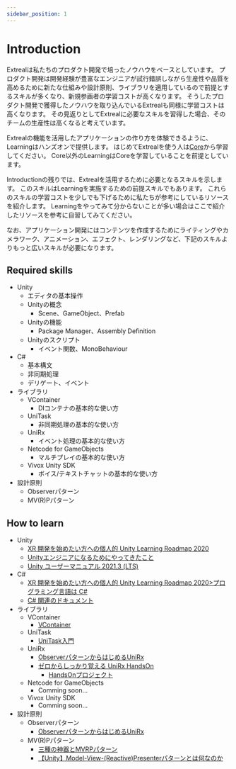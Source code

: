 ```yaml
---
sidebar_position: 1
---
```


# Introduction

Extrealは私たちのプロダクト開発で培ったノウハウをベースとしています。
プロダクト開発は開発経験が豊富なエンジニアが試行錯誤しながら生産性や品質を高めるために新たな仕組みや設計原則、ライブラリを適用しているので前提とするスキルが多くなり、新規参画者の学習コストが高くなります。
そうしたプロダクト開発で獲得したノウハウを取り込んでいるExtrealも同様に学習コストは高くなります。
その見返りとしてExtrealに必要なスキルを習得した場合、そのチームの生産性は高くなると考えています。

Extrealの機能を活用したアプリケーションの作り方を体験できるように、Learningはハンズオンで提供します。
はじめてExtrealを使う人は[Core](/learning/core)から学習してください。
Core以外のLearningはCoreを学習していることを前提としています。

Introductionの残りでは、Extrealを活用するために必要となるスキルを示します。
このスキルはLearningを実施するための前提スキルでもあります。
これらのスキルの学習コストを少しでも下げるために私たちが参考にしているリソースを紹介します。
Learningをやってみて分からないことが多い場合はここで紹介したリソースを参考に自習してみてください。

なお、アプリケーション開発にはコンテンツを作成するためにライティングやカメラワーク、アニメーション、エフェクト、レンダリングなど、下記のスキルよりもっと広いスキルが必要になります。

## Required skills

- Unity
  - エディタの基本操作
  - Unityの概念
    - Scene、GameObject、Prefab
  - Unityの機能
    - Package Manager、Assembly Definition
  - Unityのスクリプト
    - イベント関数、MonoBehaviour
- C#
  - 基本構文
  - 非同期処理
  - デリゲート、イベント
- ライブラリ
  - VContainer
    - DIコンテナの基本的な使い方
  - UniTask
    - 非同期処理の基本的な使い方
  - UniRx
    - イベント処理の基本的な使い方
  - Netcode for GameObjects
    - マルチプレイの基本的な使い方
  - Vivox Unity SDK
    - ボイス/テキストチャットの基本的な使い方
- 設計原則
  - Observerパターン
  - MV(R)Pパターン

## How to learn

- Unity
  - [XR 開発を始めたい方への個人的 Unity Learning Roadmap 2020](https://qiita.com/xrdnk/items/12f3f04f1238bb362d51)
  - [Unityエンジニアになるためにやってきたこと](https://fintan.jp/page/5869/)
  - [Unity ユーザーマニュアル 2021.3 (LTS)](https://docs.unity3d.com/ja/2021.3/Manual/UnityManual.html)
- C#
  - [XR 開発を始めたい方への個人的 Unity Learning Roadmap 2020>プログラミング言語は C#](https://qiita.com/xrdnk/items/12f3f04f1238bb362d51#%E3%83%97%E3%83%AD%E3%82%B0%E3%83%A9%E3%83%9F%E3%83%B3%E3%82%B0%E8%A8%80%E8%AA%9E%E3%81%AF-c)
  - [C# 関連のドキュメント](https://learn.microsoft.com/ja-jp/dotnet/csharp/)
- ライブラリ
  - VContainer
    - [VContainer](https://vcontainer.hadashikick.jp/)
  - UniTask
    - [UniTask入門](https://learning.unity3d.jp/2974/)
  - UniRx
    - [ObserverパターンからはじめるUniRx](https://learning.unity3d.jp/1324/)
    - [ゼロからしっかり覚える UniRx HandsOn](https://www.slideshare.net/oshimashoji1/unirxhandsonvol1)
      - [HandsOnプロジェクト](https://github.com/sansuu/UniRxHandsOnVol1)
  - Netcode for GameObjects
    - Comming soon...
  - Vivox Unity SDK
    - Comming soon...
- 設計原則
  - Observerパターン
    - [ObserverパターンからはじめるUniRx](https://learning.unity3d.jp/1324/)
  - MV(R)Pパターン
    - [三種の神器とMVRPパターン](https://speakerdeck.com/xrdnk/xrdnk-three-sacred-treasures-and-mvrp-pattern)
    - [【Unity】Model-View-(Reactive)Presenterパターンとは何なのか](https://qiita.com/toRisouP/items/5365936fc14c7e7eabf9)
